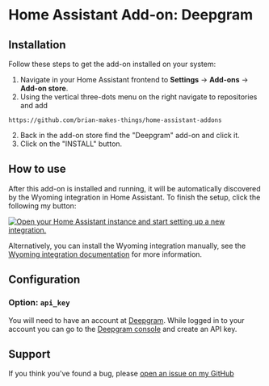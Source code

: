 # Home Assistant Add-on: Deepgram

## Installation

Follow these steps to get the add-on installed on your system:

1. Navigate in your Home Assistant frontend to **Settings** -> **Add-ons** -> **Add-on store**.
2. Using the vertical three-dots menu on the right navigate to repositories and add
```
https://github.com/brian-makes-things/home-assistant-addons
```
2. Back in the add-on store find the "Deepgram" add-on and click it.
3. Click on the "INSTALL" button.

## How to use

After this add-on is installed and running, it will be automatically discovered
by the Wyoming integration in Home Assistant. To finish the setup,
click the following my button:

[![Open your Home Assistant instance and start setting up a new integration.](https://my.home-assistant.io/badges/config_flow_start.svg)](https://my.home-assistant.io/redirect/config_flow_start/?domain=wyoming)

Alternatively, you can install the Wyoming integration manually, see the
[Wyoming integration documentation](https://www.home-assistant.io/integrations/wyoming/)
for more information.

## Configuration

### Option: `api_key`

You will need to have an account at [Deepgram](https://deepgram.com).
While logged in to your account you can go to the [Deepgram console](https://console.deepgram.com) and create an API key.

## Support

If you think you've found a bug, please [open an issue on my GitHub][issue]

[issue]: https://github.com/brian-makes-things/home-assistant-addons/issues
